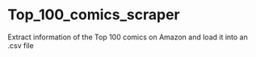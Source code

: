 # Top_100_comics_scraper
Extract information of the Top 100 comics on Amazon and load it into an .csv file
